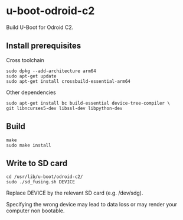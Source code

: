 u-boot-odroid-c2
================

Build U-Boot for Odroid C2.

Install prerequisites
---------------------

Cross toolchain

    sudo dpkg --add-architecture arm64
    sudo apt-get update
    sudo apt-get install crossbuild-essential-arm64

Other dependencies

    sudo apt-get install bc build-essential device-tree-compiler \
    git libncurses5-dev libssl-dev libpython-dev

Build
-----

    make
    sudo make install

Write to SD card
----------------

    cd /usr/lib/u-boot/odroid-c2/
    sudo ./sd_fusing.sh DEVICE

Replace DEVICE by the relevant SD card (e.g. /dev/sdg).

Specifying the wrong device may lead to data loss or may render your
computer non bootable.
